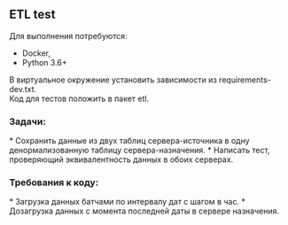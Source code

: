 <h2>ETL test</h2>

Для выполнения потребуются: 
* Docker, 
* Python 3.6+

В виртуальное окружение установить зависимости из requirements-dev.txt.  
Код для тестов положить в пакет etl. 

<h3>Задачи:</h3>
* Сохранить данные из двух таблиц сервера-источника в одну денормализованную таблицу сервера-назначения.  
* Написать тест, проверяющий эквивалентность данных в обоих серверах.  

<h3>Требования к коду:</h3> 
* Загрузка данных батчами по интервалу дат с шагом в час.  
* Дозагрузка данных с момента последней даты в сервере назначения.  
